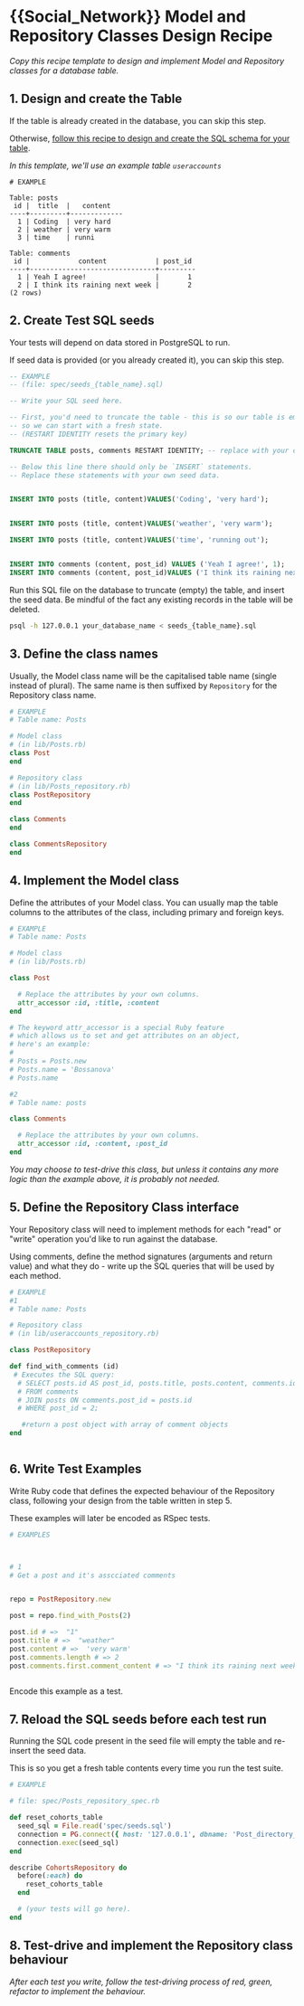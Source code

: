 # {{Social_Network}} Model and Repository Classes Design Recipe

_Copy this recipe template to design and implement Model and Repository classes for a database table._

## 1. Design and create the Table

If the table is already created in the database, you can skip this step.

Otherwise, [follow this recipe to design and create the SQL schema for your table](./single_table_design_recipe_template.md).

*In this template, we'll use an example table `useraccounts`*

```
# EXAMPLE

Table: posts
 id |  title  |   content   
----+---------+-------------
  1 | Coding  | very hard
  2 | weather | very warm
  3 | time    | runni

Table: comments
 id |            content            | post_id 
----+-------------------------------+---------
  1 | Yeah I agree!                 |       1
  2 | I think its raining next week |       2
(2 rows)
```

## 2. Create Test SQL seeds

Your tests will depend on data stored in PostgreSQL to run.

If seed data is provided (or you already created it), you can skip this step.

```sql
-- EXAMPLE
-- (file: spec/seeds_{table_name}.sql)

-- Write your SQL seed here. 

-- First, you'd need to truncate the table - this is so our table is emptied between each test run,
-- so we can start with a fresh state.
-- (RESTART IDENTITY resets the primary key)

TRUNCATE TABLE posts, comments RESTART IDENTITY; -- replace with your own table name.

-- Below this line there should only be `INSERT` statements.
-- Replace these statements with your own seed data.


INSERT INTO posts (title, content)VALUES('Coding', 'very hard');


INSERT INTO posts (title, content)VALUES('weather', 'very warm');

INSERT INTO posts (title, content)VALUES('time', 'running out');


INSERT INTO comments (content, post_id) VALUES ('Yeah I agree!', 1);
INSERT INTO comments (content, post_id)VALUES ('I think its raining next week', 2);

```

Run this SQL file on the database to truncate (empty) the table, and insert the seed data. Be mindful of the fact any existing records in the table will be deleted.

```bash
psql -h 127.0.0.1 your_database_name < seeds_{table_name}.sql
```

## 3. Define the class names

Usually, the Model class name will be the capitalised table name (single instead of plural). The same name is then suffixed by `Repository` for the Repository class name.

```ruby
# EXAMPLE
# Table name: Posts

# Model class
# (in lib/Posts.rb)
class Post
end

# Repository class
# (in lib/Posts_repository.rb)
class PostRepository
end

class Comments
end

class CommentsRepository
end
```

## 4. Implement the Model class

Define the attributes of your Model class. You can usually map the table columns to the attributes of the class, including primary and foreign keys.

```ruby
# EXAMPLE
# Table name: Posts

# Model class
# (in lib/Posts.rb)

class Post

  # Replace the attributes by your own columns.
  attr_accessor :id, :title, :content
end

# The keyword attr_accessor is a special Ruby feature
# which allows us to set and get attributes on an object,
# here's an example:
#
# Posts = Posts.new
# Posts.name = 'Bossanova'
# Posts.name

#2
# Table name: posts

class Comments

  # Replace the attributes by your own columns.
  attr_accessor :id, :content, :post_id
end

```


*You may choose to test-drive this class, but unless it contains any more logic than the example above, it is probably not needed.*

## 5. Define the Repository Class interface

Your Repository class will need to implement methods for each "read" or "write" operation you'd like to run against the database.

Using comments, define the method signatures (arguments and return value) and what they do - write up the SQL queries that will be used by each method.

```ruby
# EXAMPLE
#1
# Table name: Posts

# Repository class
# (in lib/useraccounts_repository.rb)

class PostRepository

def find_with_comments (id)
 # Executes the SQL query:
  # SELECT posts.id AS post_id, posts.title, posts.content, comments.id AS comment_id, comments.content AS comment_content
  # FROM comments
  # JOIN posts ON comments.post_id = posts.id
  # WHERE post_id = 2;

   #return a post object with array of comment objects     
end



```

## 6. Write Test Examples

Write Ruby code that defines the expected behaviour of the Repository class, following your design from the table written in step 5.

These examples will later be encoded as RSpec tests.

```ruby
# EXAMPLES



# 1
# Get a post and it's asscciated comments


repo = PostRepository.new

post = repo.find_with_Posts(2)

post.id # =>  "1"
post.title # =>  "weather"
post.content # =>  'very warm'
post.comments.length # => 2
post.comments.first.comment_content # => "I think its raining next week"



```

Encode this example as a test.

## 7. Reload the SQL seeds before each test run

Running the SQL code present in the seed file will empty the table and re-insert the seed data.

This is so you get a fresh table contents every time you run the test suite.

```ruby
# EXAMPLE

# file: spec/Posts_repository_spec.rb

def reset_cohorts_table
  seed_sql = File.read('spec/seeds.sql')
  connection = PG.connect({ host: '127.0.0.1', dbname: 'Post_directory_2' })
  connection.exec(seed_sql)
end

describe CohortsRepository do
  before(:each) do 
    reset_cohorts_table
  end

  # (your tests will go here).
end
```

## 8. Test-drive and implement the Repository class behaviour

_After each test you write, follow the test-driving process of red, green, refactor to implement the behaviour._

